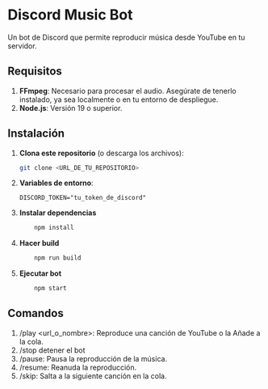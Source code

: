 # Discord Music Bot

Un bot de Discord que permite reproducir música desde YouTube en tu servidor.

## Requisitos

1. **FFmpeg**: Necesario para procesar el audio. Asegúrate de tenerlo instalado, ya sea localmente o en tu entorno de despliegue.
2. **Node.js**: Versión 19 o superior.

## Instalación

1. **Clona este repositorio** (o descarga los archivos):

   ```bash
   git clone <URL_DE_TU_REPOSITORIO>
   ```

2. **Variables de entorno**:
   ```
   DISCORD_TOKEN="tu_token_de_discord"
   ```
3. **Instalar dependencias**
   ```bash
       npm install
   ```
4. **Hacer build**
   ```bash
       npm run build
   ```
5. **Ejecutar bot**
   ```bash
       npm start
   ```

## Comandos

1.  /play <url_o_nombre>: Reproduce una canción de YouTube o la Añade a la cola.
2.  /stop detener el bot
3.  /pause: Pausa la reproducción de la música.
4.  /resume: Reanuda la reproducción.
5.  /skip: Salta a la siguiente canción en la cola.
